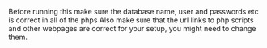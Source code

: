 Before running this make sure the database name, user and passwords etc is correct in all of the phps
Also make sure that the url links to php scripts and other webpages are correct for your setup, you might need to change them.